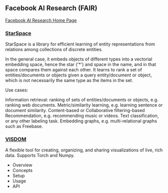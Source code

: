 ## Facebook AI Research (FAIR) ## 

[Facebook AI Research Home Page](https://github.com/facebookresearch)

### [StarSpace](https://github.com/facebookresearch/Starspace) ###
StarSpace is a library for efficient learning of entity representations from relations among collections of discrete entities.

In the general case, it embeds objects of different types into a vectorial embedding space, hence the star ('*') and space in the name, and in that space compares them against each other. It learns to rank a set of entities/documents or objects given a query entity/document or object, which is not necessarily the same type as the items in the set.

Use cases:

Information retrieval: ranking of sets of entities/documents or objects, e.g. ranking web documents.
Metric/similarity learning, e.g. learning sentence or document similarity.
Content-based or Collaborative filtering-based Recommendation, e.g. recommending music or videos.
Text classification, or any other labeling task.
Embedding graphs, e.g. multi-relational graphs such as Freebase.


### [VISDOM](https://github.com/facebookresearch/visdom) ###
A flexible tool for creating, organizing, and sharing visualizations of live, rich data. Supports Torch and Numpy.

- Overview
- Concepts
- Setup
- Usage
- API
